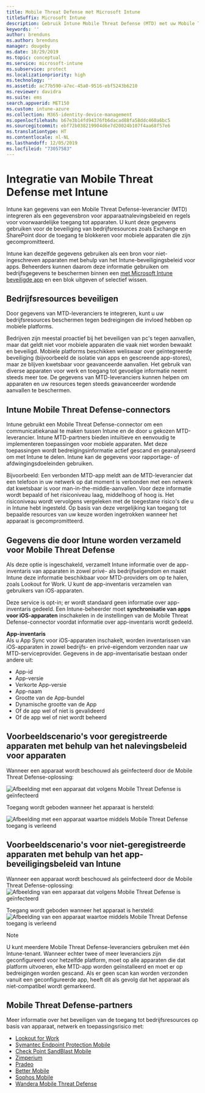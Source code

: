 ```yaml
---
title: Mobile Threat Defense met Microsoft Intune
titleSuffix: Microsoft Intune
description: Gebruik Intune Mobile Threat Defense (MTD) met uw Mobile Threat Defense-partner om toegang tot bedrijfsresources te beveiligen op basis van het apparaatrisico.
keywords: ''
author: brenduns
ms.author: brenduns
manager: dougeby
ms.date: 10/29/2019
ms.topic: conceptual
ms.service: microsoft-intune
ms.subservice: protect
ms.localizationpriority: high
ms.technology: ''
ms.assetid: ac77b590-a7ec-45a0-9516-ebf5243b6210
ms.reviewer: davidra
ms.suite: ems
search.appverid: MET150
ms.custom: intune-azure
ms.collection: M365-identity-device-management
ms.openlocfilehash: b67e3b14fd94376fb6dacad88fa58ddc460a6bc5
ms.sourcegitcommit: ebf72b038219904d6e7d20024b107f4aa68f57e6
ms.translationtype: HT
ms.contentlocale: nl-NL
ms.lasthandoff: 12/05/2019
ms.locfileid: "73057583"
---
```

# <a name="mobile-threat-defense-integration-with-intune"></a>Integratie van Mobile Threat Defense met Intune

Intune kan gegevens van een Mobile Threat Defense-leverancier (MTD) integreren als een gegevensbron voor apparaatnalevingsbeleid en regels voor voorwaardelijke toegang tot apparaten. U kunt deze gegevens gebruiken voor de beveiliging van bedrijfsresources zoals Exchange en SharePoint door de toegang te blokkeren voor mobiele apparaten die zijn gecompromitteerd.

Intune kan dezelfde gegevens gebruiken als een bron voor niet-ingeschreven apparaten met behulp van het Intune-beveiligingsbeleid voor apps. Beheerders kunnen daarom deze informatie gebruiken om bedrijfsgegevens te beschermen binnen een [met Microsoft Intune beveiligde app](~/apps/apps-supported-intune-apps.md) en een blok uitgeven of selectief wissen.

## <a name="protect-corporate-resources"></a>Bedrijfsresources beveiligen

Door gegevens van MTD-leveranciers te integreren, kunt u uw bedrijfsresources beschermen tegen bedreigingen die invloed hebben op mobiele platforms.  

Bedrijven zijn meestal proactief bij het beveiligen van pc's tegen aanvallen, maar dat geldt niet voor mobiele apparaten die vaak niet worden bewaakt en beveiligd. Mobiele platforms beschikken weliswaar over geïntegreerde beveiliging (bijvoorbeeld de isolatie van apps en gescreende app-stores), maar ze blijven kwetsbaar voor geavanceerde aanvallen. Het gebruik van diverse apparaten voor werk en toegang tot gevoelige informatie neemt steeds meer toe. De gegevens van MTD-leveranciers kunnen helpen om apparaten en uw resources tegen steeds geavanceerder wordende aanvallen te beschermen.

## <a name="intune-mobile-threat-defense-connectors"></a>Intune Mobile Threat Defense-connectors

Intune gebruikt een Mobile Threat Defense-connector om een communicatiekanaal te maken tussen Intune en de door u gekozen MTD-leverancier. Intune MTD-partners bieden intuïtieve en eenvoudig te implementeren toepassingen voor mobiele apparaten. Met deze toepassingen wordt bedreigingsinformatie actief gescand en geanalyseerd om met Intune te delen. Intune kan de gegevens voor rapportage- of afdwingingsdoeleinden gebruiken.

Bijvoorbeeld: Een verbonden MTD-app meldt aan de MTD-leverancier dat een telefoon in uw netwerk op dat moment is verbonden met een netwerk dat kwetsbaar is voor man-in-the-middle-aanvallen. Voor deze informatie wordt bepaald of het risiconiveau laag, middelhoog of hoog is. Het risiconiveau wordt vervolgens vergeleken met de toegestane risico's die u in Intune hebt ingesteld. Op basis van deze vergelijking kan toegang tot bepaalde resources van uw keuze worden ingetrokken wanneer het apparaat is gecompromitteerd.

## <a name="data-that-intune-collects-for-mobile-threat-defense"></a>Gegevens die door Intune worden verzameld voor Mobile Threat Defense

Als deze optie is ingeschakeld, verzamelt Intune informatie over de app-inventaris van apparaten in zowel privé- als bedrijfseigendom en maakt Intune deze informatie beschikbaar voor MTD-providers om op te halen, zoals Lookout for Work. U kunt de app-inventaris verzamelen van gebruikers van iOS-apparaten.

Deze service is opt-in; er wordt standaard geen informatie over app-inventaris gedeeld. Een Intune-beheerder moet **synchronisatie van apps voor iOS-apparaten** inschakelen in de instellingen van de Mobile Threat Defense-connector voordat informatie over app-inventaris wordt gedeeld.

**App-inventaris**  
Als u App Sync voor iOS-apparaten inschakelt, worden inventarissen van iOS-apparaten in zowel bedrijfs- en privé-eigendom verzonden naar uw MTD-serviceprovider. Gegevens in de app-inventarisatie bestaan onder andere uit:

- App-id
- App-versie
- Verkorte App-versie
- App-naam
- Grootte van de App-bundel
- Dynamische grootte van de App
- Of de app wel of niet is gevalideerd
- Of de app wel of niet wordt beheerd

## <a name="sample-scenarios-for-enrolled-devices-using-device-compliance-policies"></a>Voorbeeldscenario's voor geregistreerde apparaten met behulp van het nalevingsbeleid voor apparaten

Wanneer een apparaat wordt beschouwd als geïnfecteerd door de Mobile Threat Defense-oplossing:

![Afbeelding met een apparaat dat volgens Mobile Threat Defense is geïnfecteerd](./media/mobile-threat-defense/MTD-image-1.png)

Toegang wordt geboden wanneer het apparaat is hersteld:

![Afbeelding met een apparaat waartoe middels Mobile Threat Defense toegang is verleend](./media/mobile-threat-defense/MTD-image-2.png)

## <a name="sample-scenarios-for-unenrolled-devices-using-intune-app-protection-policies"></a>Voorbeeldscenario's voor niet-geregistreerde apparaten met behulp van het app-beveiligingsbeleid van Intune

Wanneer een apparaat wordt beschouwd als geïnfecteerd door de Mobile Threat Defense-oplossing:<br>
![Afbeelding van een apparaat dat volgens Mobile Threat Defense is geïnfecteerd](./media/mobile-threat-defense/MTD-image-3.png)

Toegang wordt geboden wanneer het apparaat is hersteld:<br>
![Afbeelding van een apparaat waartoe middels Mobile Threat Defense toegang is verleend](./media/mobile-threat-defense/MTD-image-4.png)

> [!NOTE]
> U kunt meerdere Mobile Threat Defense-leveranciers gebruiken met één Intune-tenant. Wanneer echter twee of meer leveranciers zijn geconfigureerd voor hetzelfde platform, moet op alle apparaten die dat platform uitvoeren, elke MTD-app worden geïnstalleerd en moet er op bedreigingen worden gescand. Als er geen scan kan worden verzonden vanuit een geconfigureerde app, heeft dit als gevolg dat het apparaat als niet-compatibel wordt gemarkeerd. 

## <a name="mobile-threat-defense-partners"></a>Mobile Threat Defense-partners

Meer informatie over het beveiligen van de toegang tot bedrijfsresources op basis van apparaat, netwerk en toepassingsrisico met:

- [Lookout for Work](lookout-mobile-threat-defense-connector.md)
- [Symantec Endpoint Protection Mobile](skycure-mobile-threat-defense-connector.md)
- [Check Point SandBlast Mobile](checkpoint-sandblast-mobile-mobile-threat-defense-connector.md)
- [Zimperium](zimperium-mobile-threat-defense-connector.md)
- [Pradeo](pradeo-mobile-threat-defense-connector.md)
- [Better Mobile](better-mobile-threat-defense-connector.md)
- [Sophos Mobile](sophos-mtd-connector.md)
- [Wandera Mobile Threat Defense](wandera-mtd-connector.md)
